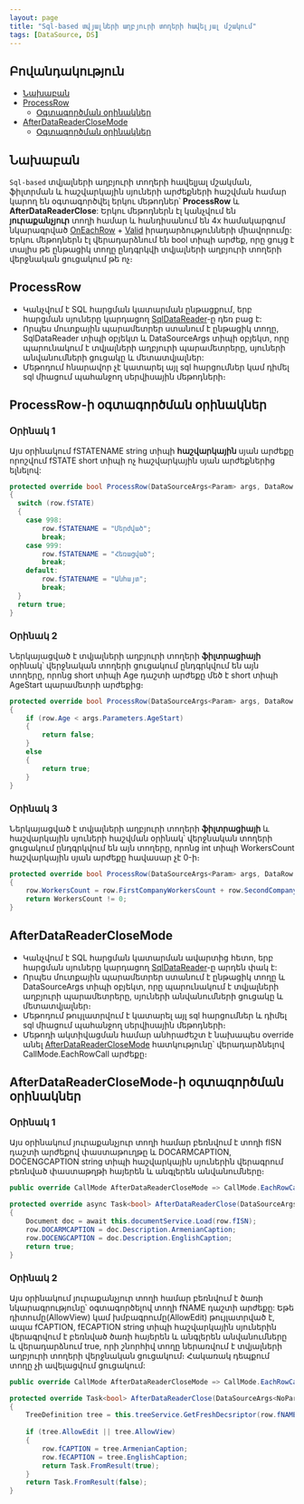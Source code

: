 ```yaml
---
layout: page
title: "Sql-based տվյալների աղբյուրի տողերի հավելյալ մշակում"
tags: [DataSource, DS]
---
```


## Բովանդակություն
* [Նախաբան](#նախաբան)
* [ProcessRow](#processRow)
  * [Օգտագործման օրինակներ](#processRow-ի-օգտագործման-օրինակներ)
 * [AfterDataReaderCloseMode](#afterDataReaderCloseMode)
   *  [Օգտագործման օրինակներ](#afterDataReaderCloseMode-ի-օգտագործման-օրինակներ)

## Նախաբան

`Sql-based` տվյալների աղբյուրի տողերի հավելյալ մշակման, ֆիլտրման և հաշվարկային սյուների արժեքների հաշվման համար կարող են օգտագործվել երկու մեթոդներ՝ **ProcessRow** և **AfterDataReaderClose**: 
Երկու մեթոդներն էլ կանչվում են **յուրաքանչյուր** տողի համար և հանդիսանում են 4x համակարգում նկարագրված [OnEachRow](https://armsoft.github.io/as4x-docs/HTM/ProgrGuide/ScriptProcs/OnEachRow.html) + [Valid](https://armsoft.github.io/as4x-docs/HTM/ProgrGuide/ScriptProcs/Valid_Data.html) իրադարձությունների միավորումը:
Երկու մեթոդներն էլ վերադարձնում են bool տիպի արժեք, որը ցույց է տալիս թե ընթացիկ տողը ընդգրկվի տվյալների աղբյուրի տողերի վերջնական ցուցակում թե ոչ։

## ProcessRow 

*  Կանչվում է SQL հարցման կատարման ընթացքում, երբ հարցման սյուները կարդացող [SqlDataReader]((https://learn.microsoft.com/en-us/dotnet/api/microsoft.data.sqlclient.sqldatareader?view=sqlclient-dotnet-standard-5.2))-ը դեռ բաց է:
*  Որպես մուտքային պարամետրեր ստանում է ընթացիկ տողը, SqlDataReader տիպի օբյեկտ և DataSourceArgs տիպի օբյեկտ, որը պարունակում է տվյալների աղբյուրի պարամետրերը, սյուների անվանումների ցուցակը և մետատվյալներ:
* Մեթոդում հնարավոր չէ կատարել այլ sql հարցումներ կամ դիմել sql միացում պահանջող սերվիսային մեթոդների։

## ProcessRow-ի օգտագործման օրինակներ

### Օրինակ 1

Այս օրինակում fSTATENAME string տիպի **հաշվարկային** սյան արժեքը որոշվում fSTATE short տիպի ոչ հաշվարկային սյան արժեքներից ելնելով:

```c#
protected override bool ProcessRow(DataSourceArgs<Param> args, DataRow row, SqlDataReader reader)
{
  switch (row.fSTATE)
  {
    case 998:
        row.fSTATENAME = "Մերժված";
        break;
    case 999:
        row.fSTATENAME = "Հեռացված";
        break;
    default:
        row.fSTATENAME = "Անհայտ";
        break;
  }
  return true;
}
```

### Օրինակ 2

Ներկայացված է տվյալների աղբյուրի տողերի **ֆիլտրացիայի** օրինակ՝ վերջնական տողերի ցուցակում ընդգրկվում են այն տողերը, որոնց short տիպի Age դաշտի արժեքը մեծ է short տիպի AgeStart պարամետրի արժեքից։

```c#
protected override bool ProcessRow(DataSourceArgs<Param> args, DataRow row, SqlDataReader reader)
{
    if (row.Age < args.Parameters.AgeStart)
    {
        return false;
    }
    else
    {
        return true;
    }
}
```

### Օրինակ 3

Ներկայացված է տվյալների աղբյուրի տողերի **ֆիլտրացիայի** և հաշվարկային սյուների հաշվման օրինակ՝ վերջնական տողերի ցուցակում ընդգրկվում են այն տողերը, որոնց int տիպի WorkersCount հաշվարկային սյան արժեքը հավասար չէ 0-ի։

```c#
protected override bool ProcessRow(DataSourceArgs<Param> args, DataRow row, SqlDataReader reader)
{
	row.WorkersCount = row.FirstCompanyWorkersCount + row.SecondCompanyWorkersCount;
	return WorkersCount != 0;
}
```

## AfterDataReaderCloseMode

*  Կանչվում է SQL հարցման կատարման ավարտից հետո, երբ հարցման սյուները կարդացող [SqlDataReader]((https://learn.microsoft.com/en-us/dotnet/api/microsoft.data.sqlclient.sqldatareader?view=sqlclient-dotnet-standard-5.2))-ը արդեն փակ է:
*  Որպես մուտքային պարամետրեր ստանում է ընթացիկ տողը և DataSourceArgs տիպի օբյեկտ, որը պարունակում է տվյալների աղբյուրի պարամետրերը, սյուների անվանումների ցուցակը և մետատվյալներ։
* Մեթոդում թույլատրվում է կատարել այլ sql հարցումներ և դիմել sql միացում պահանջող սերվիսային մեթոդների։
* Մեթոդի ակտիվացման համար անհրաժեշտ է նախապես override անել [AfterDataReaderCloseMode](ds.md#afterDataReaderCloseMode) հատկությունը՝ վերադարձնելով CallMode.EachRowCall արժեքը։

## AfterDataReaderCloseMode-ի օգտագործման օրինակներ

### Օրինակ 1

Այս օրինակում յուրաքանչյուր տողի համար բեռնվում է տողի fISN դաշտի արժեքով փաստաթուղթը  և  DOCARMCAPTION, DOCENGCAPTION string տիպի հաշվարկային սյուներին վերագրում բեռնված փաստաթղթի հայերեն և անգլերեն անվանումները։

```c#
public override CallMode AfterDataReaderCloseMode => CallMode.EachRowCall;
							
protected override async Task<bool> AfterDataReaderClose(DataSourceArgs<Param> args, DataRow row)
{
	Document doc = await this.documentService.Load(row.fISN);
	row.DOCARMCAPTION = doc.Description.ArmenianCaption;
	row.DOCENGCAPTION = doc.Description.EnglishCaption; 
	return true;
}

```

### Օրինակ 2

Այս օրինակում յուրաքանչյուր տողի համար բեռնվում է ծառի նկարագրությունը՝ օգտագործելով տողի fNAME դաշտի արժեքը: 
Եթե դիտումը(AllowView) կամ խմբագրումը(AllowEdit) թույլատրված է, ապա fCAPTION, fECAPTION string տիպի հաշվարկային սյուներին վերագրվում է բեռնված ծառի հայերեն և անգլերեն անվանումները և վերադարձնում true, որի շնորհիվ տողը ներառվում է տվյալների աղբյուրի տողերի վերջնական ցուցակում։ 
Հակառակ դեպքում տողը չի ավելացվում ցուցակում:

```c#
public override CallMode AfterDataReaderCloseMode => CallMode.EachRowCall;

protected override Task<bool> AfterDataReaderClose(DataSourceArgs<NoParam> args, DataRow row)
{
    TreeDefinition tree = this.treeService.GetFreshDecsriptor(row.fNAME);
    
    if (tree.AllowEdit || tree.AllowView)
    {
        row.fCAPTION = tree.ArmenianCaption; 
        row.fECAPTION = tree.EnglishCaption;
        return Task.FromResult(true);
    }    
    return Task.FromResult(false);
}
```
